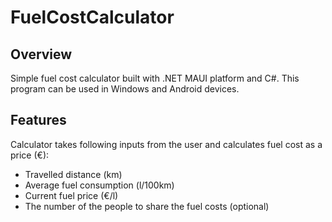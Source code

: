 # FuelCostCalculator
## Overview

Simple fuel cost calculator built with .NET MAUI platform and C#. This program can be used in Windows and Android devices.

## Features

Calculator takes following inputs from the user and calculates fuel cost as a price (€): 
- Travelled distance (km)
- Average fuel consumption (l/100km)
- Current fuel price (€/l)
- The number of the people to share the fuel costs (optional)
